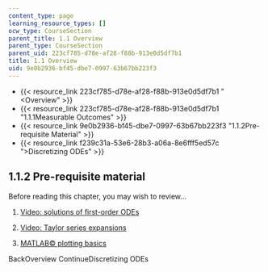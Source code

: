```yaml
---
content_type: page
learning_resource_types: []
ocw_type: CourseSection
parent_title: 1.1 Overview
parent_type: CourseSection
parent_uid: 223cf785-d78e-af28-f88b-913e0d5df7b1
title: 1.1 Overview
uid: 9e0b2936-bf45-dbe7-0997-63b67bb223f3
---
```


*   {{< resource_link 223cf785-d78e-af28-f88b-913e0d5df7b1 "\<Overview" >}}
*   {{< resource_link 223cf785-d78e-af28-f88b-913e0d5df7b1 "1.1.1Measurable Outcomes" >}}
*   {{< resource_link 9e0b2936-bf45-dbe7-0997-63b67bb223f3 "1.1.2Pre-requisite Material" >}}
*   {{< resource_link f239c31a-53e6-28b3-a06a-8e6fff5ed57c "\>Discretizing ODEs" >}}

1.1.2 Pre-requisite material
----------------------------

Before reading this chapter, you may wish to review...

1.  [Video: solutions of first-order ODEs](/courses/18-03-differential-equations-spring-2010/resources/lecture-3-solving-first-order-linear-odes)
    
2.  [Video: Taylor series expansions](/courses/18-01-single-variable-calculus-fall-2006/resources/lecture-38-taylors-series)
    
3.  [MATLAB© plotting basics](http://www.mathworks.com/help/matlab/)
    

BackOverview ContinueDiscretizing ODEs